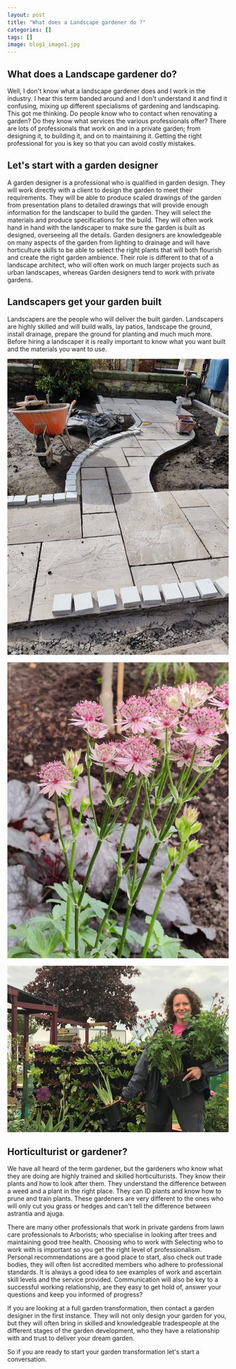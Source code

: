 ```yaml
---
layout: post
title: "What does a Landscape gardener do ?"
categories: []
tags: []
image: blog1_image1.jpg
---
```

## What does a Landscape gardener do?

Well, I don't know what a landscape gardener does and I work in the industry. I hear this term banded around and I don't understand it and find it confusing, mixing up different specialisms of gardening and landscaping. This got me thinking. Do people know who to contact when renovating a garden? Do they know what services the various professionals offer? There are lots of professionals that work on and in a private garden; from designing it, to building it, and on to maintaining it. Getting the right professional for you is key so that you can avoid costly mistakes.

## Let's start with a garden designer
A garden designer is a professional who is qualified in garden design. They will work directly with a client to design the garden to meet their requirements. They will be able to produce scaled drawings of the garden from presentation plans to detailed drawings that will provide enough information for the landscaper to build the garden. They will select the materials and produce specifications for the build. They will often work hand in hand with the landscaper to make sure the garden is built as designed, overseeing all the details. Garden designers are knowledgeable on many aspects of the garden from lighting to drainage and will have horticulture skills to be able to select the right plants that will both flourish and create the right garden ambience. Their role is different to that of a landscape architect, who will often work on much larger projects such as urban landscapes, whereas Garden designers tend to work with private gardens.

## Landscapers get your garden built
Landscapers are the people who will deliver the built garden. Landscapers are highly skilled and will build walls, lay patios, landscape the ground, install drainage, prepare the ground for planting and much much more. Before hiring a landscaper it is really important to know what you want built and the materials you want to use.


![](/assets/img/blog%205,%20image%201%20garden%20under%20construction.jpg)

![](/assets/img/blog%205%20-%20image%202%20astrantia%20'Roma'.jpg)

![AnnaWithPlants](<../assets/img/blog 5, image 3 Anna setting out plants.JPG>)


## Horticulturist or gardener?
We have all heard of the term gardener, but the gardeners who know what they are doing are highly trained and skilled horticulturists. They know their plants and how to look after them. They understand the difference between a weed and a plant in the right place. They can ID plants and know how to prune and train plants. These gardeners are very different to the ones who will only cut you grass or hedges and can't tell the difference between astrantia and ajuga.

There are many other professionals that work in private gardens from lawn care professionals to Arborists; who specialise in looking after trees and maintaining good tree health.
Choosing who to work with
Selecting who to work with is important so you get the right level of professionalism. Personal recommendations are a good place to start, also check out trade bodies, they will often list accredited members who adhere to professional standards. It is always a good idea to see examples of work and ascertain skill levels and the service provided. Communication will also be key to a successful working relationship, are they easy to get hold of, answer your questions and keep you informed of progress?

If you are looking at a full garden transformation, then contact a garden designer in the first instance. They will not only design your garden for you, but they will often bring in skilled and knowledgeable tradespeople at the different stages of the garden development, who they have a relationship with and trust to deliver your dream garden.

So if you are ready to start your garden transformation let's start a conversation.

